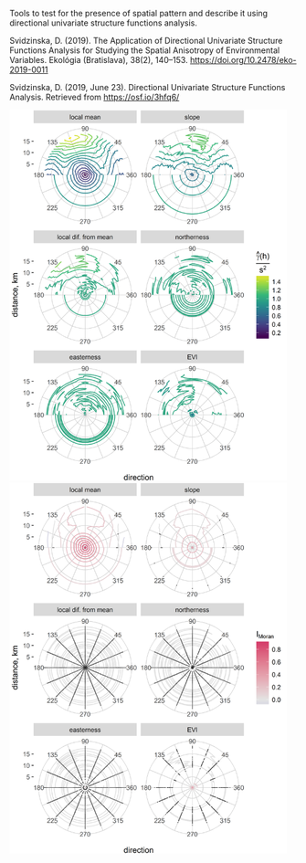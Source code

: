 Tools to test for the presence of spatial pattern and describe it using directional univariate structure functions analysis.

Svidzinska, D. (2019). The Application of Directional Univariate Structure Functions Analysis for Studying the Spatial Anisotropy of Environmental Variables. Ekológia (Bratislava), 38(2), 140–153. https://doi.org/10.2478/eko-2019-0011

Svidzinska, D. (2019, June 23). Directional Univariate Structure Functions Analysis. Retrieved from https://osf.io/3hfq6/

<p float="center">
  <img src="plots/semivariance_pplot.png" height="650" />
  <img src="plots/autocorrelation_pplot.png" height="650"/>
</p>

